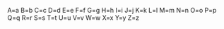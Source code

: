 A=a
B=b
C=c
D=d
E=e
F=f
G=g
H=h
I=i
J=j
K=k
L=l
M=m
N=n
O=o
P=p
Q=q
R=r
S=s
T=t
U=u
V=v
W=w
X=x
Y=y
Z=z
